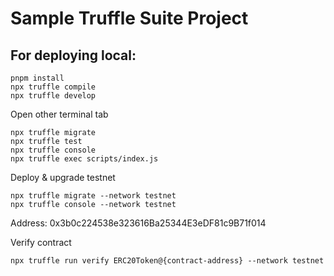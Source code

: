 # Sample Truffle Suite Project

## For deploying local:

```shell
pnpm install
npx truffle compile
npx truffle develop
```

Open other terminal tab

```shell
npx truffle migrate
npx truffle test
npx truffle console
npx truffle exec scripts/index.js
```

Deploy & upgrade testnet

```shell
npx truffle migrate --network testnet
npx truffle console --network testnet
```

Address: 0x3b0c224538e323616Ba25344E3eDF81c9B71f014

Verify contract

```shell
npx truffle run verify ERC20Token@{contract-address} --network testnet
```